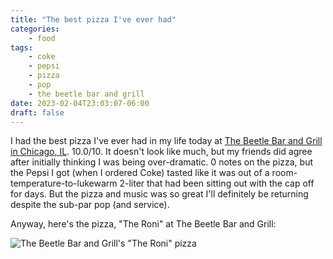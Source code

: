 ```yaml
---
title: "The best pizza I've ever had"
categories:
    - food
tags:
    - coke
    - pepsi
    - pizza
    - pop
    - the beetle bar and grill
date: 2023-02-04T23:03:07-06:00
draft: false
---
```


I had the best pizza I've ever had in my life today at [The Beetle Bar and Grill in Chicago, IL](https://www.thebeetlechicago.com/). 10.0/10. It doesn't look like much, but my friends did agree after initially thinking I was being over-dramatic. 0 notes on the pizza, but the Pepsi I got (when I ordered Coke) tasted like it was out of a room-temperature-to-lukewarm 2-liter that had been sitting out with the cap off for days. But the pizza and music was so great I'll definitely be returning despite the sub-par pop (and service).

Anyway, here's the pizza, "The Roni" at The Beetle Bar and Grill:

![The Beetle Bar and Grill's "The Roni" pizza](/images/blog/the-roni.jpeg "A pan-crust personal pepperoni pizza")
